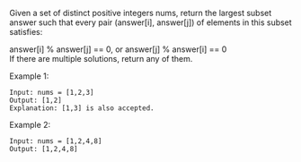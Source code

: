 Given a set of distinct positive integers nums, return the largest subset answer such that every pair (answer[i], answer[j]) of elements in this subset satisfies:

answer[i] % answer[j] == 0, or
answer[j] % answer[i] == 0  
If there are multiple solutions, return any of them.

 

Example 1:
```
Input: nums = [1,2,3]
Output: [1,2]
Explanation: [1,3] is also accepted.
```
Example 2:
```
Input: nums = [1,2,4,8]
Output: [1,2,4,8]
```